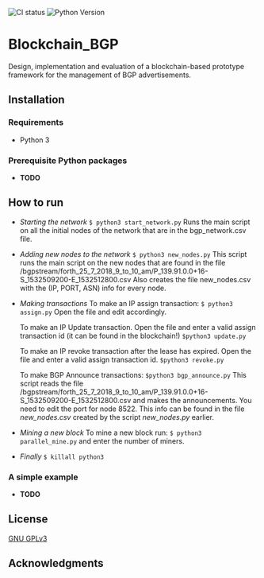 ![CI status](https://img.shields.io/badge/build-passing-blue.svg) ![Python Version](https://img.shields.io/badge/Python-3-blue.svg)
# Blockchain_BGP
Design, implementation and evaluation of a blockchain-based prototype framework 
for the management of BGP advertisements.

## Installation

### Requirements
* Python 3

### Prerequisite Python packages
* **TODO**

## How to run
* *Starting the network*
	`$ python3 start_network.py`
	Runs the main script on all the initial nodes of the 
	network that are in the bgp_network.csv file.

* *Adding new nodes to the network*
	`$ python3 new_nodes.py`
	This script runs the main script on the new nodes that
	are found in the file /bgpstream/forth_25_7_2018_9_to_10_am/P_139.91.0.0+16-S_1532509200-E_1532512800.csv
	Also creates the file new_nodes.csv with the (IP, PORT, ASN) info for every node.

* *Making transactions*
    To make an IP assign transaction:
    `$ python3 assign.py`
    Open the file and edit accordingly.

    To make an IP Update transaction.
    Open the file and enter a valid assign transaction id 
    (it can be found in the blockchain!)
    `$python3 update.py`

    To make an IP revoke transaction after the lease has expired. 
    Open the file and enter a valid assign transaction id.
    `$python3 revoke.py`

    To make BGP Announce transactions:
    `$python3 bgp_announce.py`
    This script reads the  file /bgpstream/forth_25_7_2018_9_to_10_am/P_139.91.0.0+16-S_1532509200-E_1532512800.csv 
    and makes the announcements. You need to edit the port for node 8522. 
    This info can be found in the file *new_nodes.csv* created by the script *new_nodes.py* earlier.

* *Mining a new block*
    To mine a new block run:
    `$ python3 parallel_mine.py`
    and enter the number of miners.

* *Finally*
    `$ killall python3`

### A simple example
* **TODO**

## License
[GNU GPLv3](https://choosealicense.com/licenses/gpl-3.0/)

## Acknowledgments